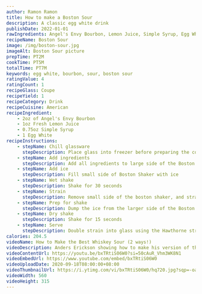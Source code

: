 ```yaml
---
author: Ramon Ramon
title: How to make a Boston Sour
description: A classic egg white drink
publishDate: 2022-01-01
rawIngredients: Angel's Envy Bourbon, Lemon Juice, Simple Syrup, Egg White
recipeName: Boston Sour
image: /img/boston-sour.jpg
imageAlt: Boston Sour picture
prepTime: PT2M
cookTime: PT5M
totalTime: PT7M
keywords: egg white, bourbon, sour, boston sour
ratingValue: 4
ratingCount: 1
recipeGlass: Coupe
recipeYield: 1
recipeCategory: Drink
recipeCuisine: American
recipeIngredient:
    - 2oz of Angel's Envy Bourbon
    - 1oz Fresh Lemon Juice
    - 0.75oz Simple Syrup
    - 1 Egg White
recipeInstructions:
    - stepName: Chill glassware
      stepDescription: Place glass into freezer before preparing the cocktail 
    - stepName: Add ingredients
      stepDescription: Add all ingredients to large side of the Boston Shaker
    - stepName: Add ice
      stepDescription: Fill small side of Boston Shaker with ice
    - stepName: Wet shake
      stepDescription: Shake for 30 seconds
    - stepName: Strain
      stepDescription: Remove small side of the boston shaker, and strain drink from larger side into the smaller side of the Boston Shaker
    - stepName: Prep for shake
      stepDescription: Dump the ice from the larger side of the Boston shaker, and place the small side onto the larger side
    - stepName: Dry shake
      stepDescription: Shake for 15 seconds
    - stepName: Serve
      stepDescription: Double strain into glass using the Hawthorne strainer and fine mesh strainer
calories: 204.5
videoName: How to Make the Best Whiskey Sour (2 ways!)
videoDescription: Anders Erickson showing how to make his version of the Boston Sour
videoContentUrl: https://youtu.be/bxTRtiS06W0?si=50cAuR_Vhm3WK8N1
videoEmbedUrl: https://www.youtube.com/embed/bxTRtiS06W0
videoUploadDate: 2020-09-18T08:00:00+08:00
videoThumbnailUrl: https://i.ytimg.com/vi/bxTRtiS06W0/hq720.jpg?sqp=-oaymwEcCNAFEJQDSFXyq4qpAw4IARUAAIhCGAFwAcABBg==&rs=AOn4CLAkyrBFG5tRnTZ6f-IiZTuKaAISSw
videoWidth: 560
videoHeight: 315
---
```

